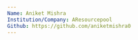 ```yaml
---
Name: Aniket Mishra
Institution/Company: AResourcepool
Github: https://github.com/aniketmishra0
---
```

